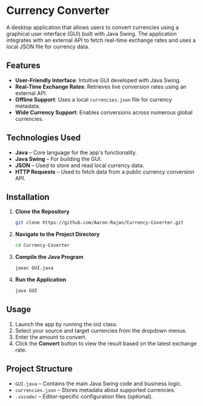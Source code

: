 # Currency Converter

A desktop application that allows users to convert currencies using a graphical user interface (GUI) built with Java Swing. The application integrates with an external API to fetch real-time exchange rates and uses a local JSON file for currency data.

## Features

- **User-Friendly Interface**: Intuitive GUI developed with Java Swing.
- **Real-Time Exchange Rates**: Retrieves live conversion rates using an external API.
- **Offline Support**: Uses a local `currencies.json` file for currency metadata.
- **Wide Currency Support**: Enables conversions across numerous global currencies.

## Technologies Used

- **Java** – Core language for the app's functionality.
- **Java Swing** – For building the GUI.
- **JSON** – Used to store and read local currency data.
- **HTTP Requests** – Used to fetch data from a public currency conversion API.

## Installation

1. **Clone the Repository**
   ```bash
   git clone https://github.com/Aaron-Rajan/Currency-Coverter.git
   ```

2. **Navigate to the Project Directory**
   ```bash
   cd Currency-Coverter
   ```

3. **Compile the Java Program**
   ```bash
   javac GUI.java
   ```

4. **Run the Application**
   ```bash
   java GUI
   ```

## Usage

1. Launch the app by running the `GUI` class.
2. Select your source and target currencies from the dropdown menus.
3. Enter the amount to convert.
4. Click the **Convert** button to view the result based on the latest exchange rate.

## Project Structure

- `GUI.java` – Contains the main Java Swing code and business logic.
- `currencies.json` – Stores metadata about supported currencies.
- `.vscode/` – Editor-specific configuration files (optional).
